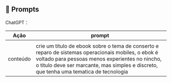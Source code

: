 ## 🧠 Prompts


ChatGPT：

|   Ação   | prompt                                                                                                                                                                                                                                                                         |
| :------: | ------------------------------------------------------------------------------------------------------------------------------------------------------------------------------------------------------------------------------------------------------------------------------ |
                                                       |
| conteúdo | crie um titulo de ebook sobre o tema de conserto e reparo de sistemas operacionais mobiles, o ebok é voltado para pessoas menos experientes no nincho, o titulo deve ser marcante, mas simples e discreto, que tenha uma tematica de tecnologia |

